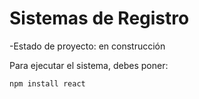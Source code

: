 <h1>Sistemas de Registro</h1>

-Estado de proyecto: en construcción

Para ejecutar el sistema, debes poner:

```npm install react```
